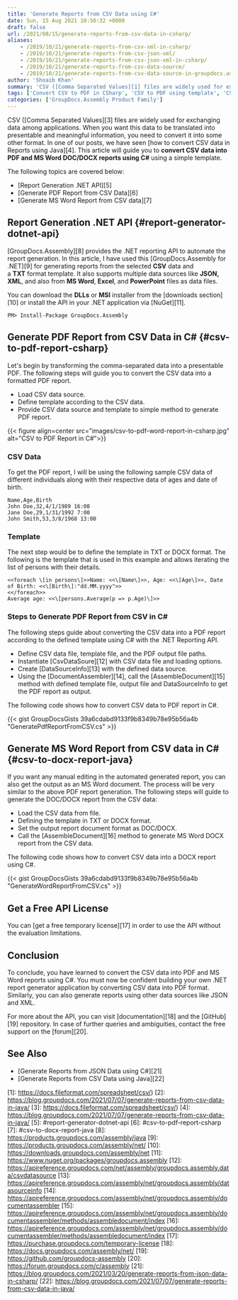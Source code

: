 ```yaml
---
title: 'Generate Reports from CSV Data using C#'
date: Sun, 15 Aug 2021 10:50:32 +0000
draft: false
url: /2021/08/15/generate-reports-from-csv-data-in-csharp/
aliases:
    - /2019/10/21/generate-reports-from-csv-xml-in-csharp/
    - /2019/10/21/generate-reports-from-csv-json-xml/
    - /2019/10/21/generate-reports-from-csv-json-xml-in-csharp/
    - /2019/10/21/generate-reports-from-csv-data-source/
    - /2019/10/21/generate-reports-from-csv-data-source-in-groupdocs.assembly-for-.net-19.10/
author: 'Shoaib Khan'
summary: 'CSV ([Comma Separated Values][1] files are widely used for exchanging data among applications. When you want this data to be translated into presentable and meaningful information, you need to convert it into some other format. In one of our posts, we have seen [how to convert CSV data in Reports using Java][2]. This article will guide you to **convert CSV data into PDF and MS Word DOC/DOCX reports using C#** using a simple template.'
tags: ['Convert CSV to PDF in CSharp', 'CSV to PDF using template', 'CSV to Word Report in CSharp', 'Generate PDF report from CSV', 'Generate Reports', 'generate reports in csharp']
categories: ['GroupDocs.Assembly Product Family']
---
```


CSV ([Comma Separated Values][3] files are widely used for exchanging data among applications. When you want this data to be translated into presentable and meaningful information, you need to convert it into some other format. In one of our posts, we have seen [how to convert CSV data in Reports using Java][4]. This article will guide you to **convert CSV data into PDF and MS Word DOC/DOCX reports using C#** using a simple template.

The following topics are covered below:

*   [Report Generation .NET API][5]
*   [Generate PDF Report from CSV Data][6]
*   [Generate MS Word Report from CSV data][7]

## Report Generation .NET API {#report-generator-dotnet-api}

[GroupDocs.Assembly][8] provides the .NET reporting API to automate the report generation. In this article, I have used this [GroupDocs.Assembly for .NET][9] for generating reports from the selected **CSV** data and a **TXT** format template. It also supports multiple data sources like **JSON, XML**, and also from **MS Word**, **Excel**, and **PowerPoint** files as data files.

You can download the **DLLs** or **MSI** installer from the [downloads section][10] or install the API in your .NET application via [NuGet][11].

```
PM> Install-Package GroupDocs.Assembly
```

## Generate PDF Report from CSV Data in C# {#csv-to-pdf-report-csharp}

Let's begin by transforming the comma-separated data into a presentable PDF. The following steps will guide you to convert the CSV data into a formatted PDF report.

*   Load CSV data source.
*   Define template according to the CSV data.
*   Provide CSV data source and template to simple method to generate PDF report.



{{< figure align=center src="images/csv-to-pdf-word-report-in-csharp.jpg" alt="CSV to PDF Report in C#">}}


### CSV Data

To get the PDF report, I will be using the following sample CSV data of different individuals along with their respective data of ages and date of birth.

```
Name,Age,Birth  
John Doe,32,4/1/1989 16:00  
Jane Doe,29,1/31/1992 7:00  
John Smith,53,3/8/1968 13:00
```

### Template

The next step would be to define the template in TXT or DOCX format. The following is the template that is used in this example and allows iterating the list of persons with their details.

```
<<foreach \[in persons\]>>Name: <<\[Name\]>>, Age: <<\[Age\]>>, Date of Birth: <<\[Birth\]:"dd.MM.yyyy">>
<</foreach>>
Average age: <<\[persons.Average(p => p.Age)\]>>
```

### Steps to Generate PDF Report from CSV in C#

The following steps guide about converting the CSV data into a PDF report according to the defined template using C# with the .NET Reporting API.

*   Define CSV data file, template file, and the PDF output file paths.
*   Instantiate [CsvDataSoure][12] with CSV data file and loading options.
*   Create [DataSourceInfo][13] with the defined data source.
*   Using the [DocumentAssembler][14], call the [AssembleDocument][15] method with defined template file, output file and DataSourceInfo to get the PDF report as output.

The following code shows how to convert CSV data to PDF report in C#.

{{< gist GroupDocsGists 39a6cdabd9133f9b8349b78e95b56a4b "GeneratePdfReportFromCSV.cs" >}}

## Generate MS Word Report from CSV data in C# {#csv-to-docx-report-java}

If you want any manual editing in the automated generated report, you can also get the output as an MS Word document. The process will be very similar to the above PDF report generation. The following steps will guide to generate the DOC/DOCX report from the CSV data:

*   Load the CSV data from file.
*   Defining the template in TXT or DOCX format.
*   Set the output report document format as DOC/DOCX.
*   Call the [AssembleDocument][16] method to generate MS Word DOCX report from the CSV data.

The following code shows how to convert CSV data into a DOCX report using C#.

{{< gist GroupDocsGists 39a6cdabd9133f9b8349b78e95b56a4b "GenerateWordReportFromCSV.cs" >}}

## Get a Free API License

You can [get a free temporary license][17] in order to use the API without the evaluation limitations.

## Conclusion

To conclude, you have learned to convert the CSV data into PDF and MS Word reports using C#. You must now be confident building your own .NET report generator application by converting CSV data into PDF format. Similarly, you can also generate reports using other data sources like JSON and XML.

For more about the API, you can visit [documentation][18] and the [GitHub][19] repository. In case of further queries and ambiguities, contact the free support on the [forum][20].

## See Also

*   [Generate Reports from JSON Data using C#][21]
*   [Generate Reports from CSV Data using Java][22]







[1]: https://docs.fileformat.com/spreadsheet/csv/)
[2]: https://blog.groupdocs.com/2021/07/07/generate-reports-from-csv-data-in-java/
[3]: https://docs.fileformat.com/spreadsheet/csv/)
[4]: https://blog.groupdocs.com/2021/07/07/generate-reports-from-csv-data-in-java/
[5]: #report-generator-dotnet-api
[6]: #csv-to-pdf-report-csharp
[7]: #csv-to-docx-report-java
[8]: https://products.groupdocs.com/assembly/java
[9]: https://products.groupdocs.com/assembly/net/
[10]: https://downloads.groupdocs.com/assembly/net
[11]: https://www.nuget.org/packages/groupdocs.assembly
[12]: https://apireference.groupdocs.com/net/assembly/groupdocs.assembly.data/csvdatasource
[13]: https://apireference.groupdocs.com/assembly/net/groupdocs.assembly/datasourceinfo
[14]: https://apireference.groupdocs.com/assembly/net/groupdocs.assembly/documentassembler
[15]: https://apireference.groupdocs.com/assembly/net/groupdocs.assembly/documentassembler/methods/assembledocument/index
[16]: https://apireference.groupdocs.com/assembly/net/groupdocs.assembly/documentassembler/methods/assembledocument/index
[17]: https://purchase.groupdocs.com/temporary-license
[18]: https://docs.groupdocs.com/assembly/net/
[19]: https://github.com/groupdocs-assembly
[20]: https://forum.groupdocs.com/c/assembly
[21]: https://blog.groupdocs.com/2021/03/20/generate-reports-from-json-data-in-csharp/
[22]: https://blog.groupdocs.com/2021/07/07/generate-reports-from-csv-data-in-java/

